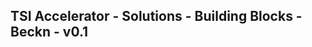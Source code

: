 TSI Accelerator - Solutions - Building Blocks - Beckn - v0.1
--------------------------------------------------------------------------------------------


